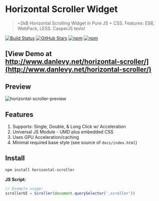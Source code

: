 # Horizontal Scroller Widget

> ~2kB Horizontal Scrolling Widget in Pure JS + CSS. Features: ES6, WebPack, LESS. CasperJS tests!

[![Build Status](https://travis-ci.org/justsml/horizontal-scroller.svg?branch=master)](https://travis-ci.org/justsml/horizontal-scroller)
[![GitHub Stars](https://img.shields.io/github/stars/justsml/horizontal-scroller.svg)](https://github.com/justsml/horizontal-scroller/)
[![npm](https://img.shields.io/npm/dt/horizontal-scroller.svg?maxAge=1592000)](https://www.npmjs.com/package/horizontal-scroller)
[![npm](https://img.shields.io/npm/v/horizontal-scroller.svg?maxAge=1592000)](https://www.npmjs.com/package/horizontal-scroller)


## [View Demo at http://www.danlevy.net/horizontal-scroller/](http://www.danlevy.net/horizontal-scroller/)

## Preview

![horizontal-scroller-preview](https://cloud.githubusercontent.com/assets/397632/18602379/ed9b2540-7c25-11e6-938d-4a3d64d9beb9.gif)

## Features

1. Supports: Single, Double, & Long Click w/ Acceleration
1. Universal JS Module - UMD plus embedded CSS
1. Uses GPU Acceleration/caching
1. Minimal required base style (see source of `docs/index.html`)


## Install

```sh
npm install horizontal-scroller
```

**JS Script:**

```js
// Example usage:
scrollerUI = Scroller(document.querySelector('.scroller'))
```



